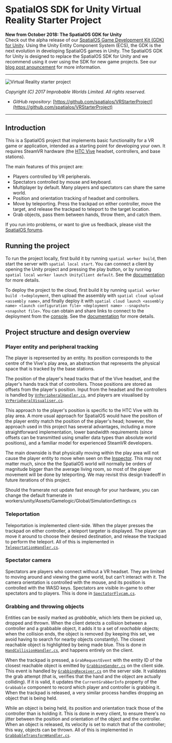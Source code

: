# SpatialOS SDK for Unity Virtual Reality Starter Project

**New from October 2018: The SpatialOS GDK for Unity**<br/>
Check out the alpha release of our [SpatialOS Game Development Kit (GDK) for Unity](https://docs.improbable.io/unity/latest/welcome). Using the Unity Entity Component System (ECS), the GDK is the next evolution in developing SpatialOS games in Unity. The SpatialOS GDK for Unity is designed to replace the SpatialOS SDK for Unity and we recommend using it over using the SDK for new game projects. See our [blog post anouncement](https://improbable.io/games/blog/spatialos-gdk-for-unity-launch?utm_medium=docs&utm_source=onboarding&utm_campaign=spatialos-gdk-unity-launch&utm_content=10-oct) for more information.

---

![Virtual Reality starter project](vrstarterproject.jpg)

*Copyright (C) 2017 Improbable Worlds Limited. All rights reserved.*

- *GitHub repository*: [https://github.com/spatialos/VRStarterProject](https://github.com/spatialos/VRStarterProject)

---

## Introduction

This is a SpatialOS project that implements basic functionality for a VR game or application, intended as a starting point for developing your own. It requires SteamVR hardware (the [HTC Vive](https://www.htcvive.com/) headset, controllers, and base stations).

The main features of this project are:

* Players controlled by VR peripherals.
* Spectators controlled by mouse and keyboard.
* Multiplayer by default. Many players and spectators can share the same world.
* Position and orientation tracking of headset and controllers.
* Move by teleporting. Press the trackpad on either controller, move the target, and release the trackpad to teleport to the target location.
* Grab objects, pass them between hands, throw them, and catch them.

If you run into problems, or want to give us feedback, please visit the [SpatialOS forums](https://forums.improbable.io/).

## Running the project

To run the project locally, first build it by running `spatial worker build`, then start the server with `spatial local start`. You can connect a client by opening the Unity project and pressing the play button, or by running `spatial local worker launch UnityClient default`. See the [documentation](https://docs.improbable.io/reference/13.0/shared/deploy/deploy-local) for more details.

To deploy the project to the cloud, first build it by running `spatial worker build -t=deployment`, then upload the assembly with `spatial cloud upload <assembly name>`, and finally deploy it with `spatial cloud launch <assembly name> <launch configuration file> <deployment name> --snapshot=<snapshot file>`. You can obtain and share links to connect to the deployment from the [console](http://console.improbable.io/projects). See the [documentation](https://spatialos.improbable.io/docs/reference/13.0/shared/deploy/deploy-cloud) for more details.


## Project structure and design overview

### Player entity and peripheral tracking

The player is represented by an entity. Its position corresponds to the centre of the Vive's play area, an abstraction that represents the physical space that is tracked by the base stations.

The position of the player's head tracks that of the Vive headset, and the player's hands track that of controllers. Those positions are stored as offsets from the player's position. Input from the headset and the controllers is handled by [`VrPeripheralHandler.cs`](workers/unity/Assets/Gamelogic/Player/VRPeripheralHandler.cs), and players are visualised by [`VrPeripheralVisualiser.cs`](workers/unity/Assets/Gamelogic/Player/VRPeripheralVisualiser.cs).

This approach to the player's position is specific to the HTC Vive with its play area. A more usual approach for SpatialOS would have the position of the player entity match the position of the player's head; however, the approach used in this project has several advantages, including a more straightforward implementation, lower bandwidth requirements (since offsets can be transmitted using smaller data types than absolute world positions), and a familiar model for experienced SteamVR developers.

The main downside is that physically moving within the play area will not cause the player entity to move when seen on the [Inspector](https://spatialos.improbable.io/docs/reference/13.0/shared/operate/inspector). This may not matter much, since the the SpatialOS world will normally be orders of magnitude bigger than the average living room, so most of the player movement will be done by teleporting. We may revisit this design tradeoff in future iterations of this project.

Should the framerate not update fast enough for your hardware, you can change the default framerate in workers/unity/Assets/Gamelogic/Global/SimulationSettings.cs

### Teleportation

Teleportation is implemented client-side. When the player presses the trackpad on either controller, a teleport targeter is displayed. The player can move it around to choose their desired destination, and release the trackpad to perform the teleport. All of this is implemented in [`TeleportationHandler.cs`](workers/unity/Assets/Gamelogic/Player/TeleportationHandler.cs).

### Spectator camera

Spectators are players who connect without a VR headset. They are limited to moving around and viewing the game world, but can't interact with it. The camera orientation is controlled with the mouse, and its position is controlled with the WASD keys. Spectators are visible in-game to other spectators and to players. This is done in [`SpectatorFlycam.cs`](workers/unity/Assets/Gamelogic/Player/SpectatorFlycam.cs).

### Grabbing and throwing objects

Entities can be easily marked as _grabbable_, which lets them be picked up, dropped and thrown. When the client detects a collision between a controller and a grabbable object, it adds it to a set of _reachable_ objects; when the collision ends, the object is removed (by keeping this set, we avoid having to search for nearby objects constantly). The closest reachable object is highlighted by being made blue. This is done in [`HandCollisionHandler.cs`](/workers/unity/Assets/Gamelogic/Player/HandCollisionHandler.cs), and happens entirely on the client.

When the trackpad is pressed, a `GrabRequestEvent` with the entity ID of the closest reachable object is emitted by [`GrabbingSender.cs`](workers/unity/Assets/Gamelogic/Grabbing/GrabbingSender.cs) on the client side. This event is handled by [`GrabbingReceiver.cs`](workers/unity/Assets/Gamelogic/Grabbing/GrabbingReceiver.cs) on the server side. It validates the grab attempt (that is, verifies that the hand and the object are actually colliding). If it is valid, it updates the `CurrentGrabberInfo` property of the `Grabbable` component to record which player and controller is grabbing it. When the trackpad is released, a very similar process handles dropping an object that is being held.

While an object is being held, its position and orientation track those of the controller than is holding it. This is done in every client, to ensure there's no jitter between the position and orientation of the object and the controller. When an object is released, its velocity is set to match that of the controller; this way, objects can be thrown. All of this is implemented in [`GrabbableTransformHandler.cs`](workers/unity/Assets/Gamelogic/Grabbing/GrabbableTransformHandler.cs).
